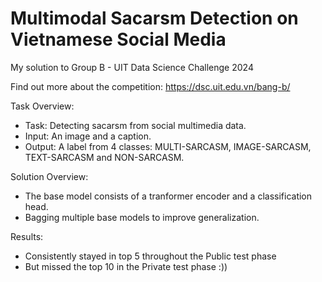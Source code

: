 # Multimodal Sacarsm Detection on Vietnamese Social Media 
My solution to Group B - UIT Data Science Challenge 2024

Find out more about the competition: https://dsc.uit.edu.vn/bang-b/

Task Overview: 
- Task: Detecting sacarsm from social multimedia data. 
- Input: An image and a caption. 
- Output: A label from 4 classes: MULTI-SARCASM, IMAGE-SARCASM, TEXT-SARCASM and NON-SARCASM.

Solution Overview:
- The base model consists of a tranformer encoder and a classification head.
- Bagging multiple base models to improve generalization.

Results:
- Consistently stayed in top 5 throughout the Public test phase
- But missed the top 10 in the Private test phase :))
